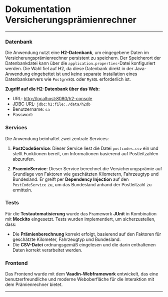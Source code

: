 # Dokumentation Versicherungsprämienrechner
--- 
### Datenbank

Die Anwendung nutzt eine **H2-Datenbank**, um eingegebene Daten im Versicherungsprämienrechner persistent zu speichern. Der Speicherort der Datenbankdatei kann über die `application.properties`-Datei konfiguriert werden. Die Wahl fiel auf H2, da diese Datenbank direkt in der Java-Anwendung eingebettet ist und keine separate Installation eines Datenbankservers wie `PostgreSQL` oder `MySQL` erforderlich ist.

**Zugriff auf die H2-Datenbank über das Web:**

- URL: [http://localhost:8080/h2-console](http://localhost:8080/h2-console)
- JDBC URL: `jdbc:h2:file:./data/h2db`
- Benutzername: `sa`
- Passwort:
  
### Services

Die Anwendung beinhaltet zwei zentrale Services:

1. **PostCodeService**: Dieser Service liest die Datei `postcodes.csv` ein und stellt Funktionen bereit, um Informationen basierend auf Postleitzahlen abzurufen.
    
2. **PraemieService**: Dieser Service berechnet die Versicherungsprämie auf Grundlage von Faktoren wie geschätzten Kilometern, Fahrzeugtyp und Bundesland. Er greift per **Dependency Injection** auf den `PostCodeService` zu, um das Bundesland anhand der Postleitzahl zu ermitteln.

### Tests

Für die **Testautomatisierung** wurde das Framework **JUnit** in Kombination mit **Mockito** eingesetzt. Tests wurden implementiert, um sicherzustellen, dass:

- Die **Prämienberechnung** korrekt erfolgt, basierend auf den Faktoren für geschätzte Kilometer, Fahrzeugtyp und Bundesland.
- Die **CSV-Datei** ordnungsgemäß eingelesen und die darin enthaltenen Daten korrekt verarbeitet werden.

### Frontend
Das Frontend wurde mit dem **Vaadin-Webframework** entwickelt, das eine benutzerfreundliche und moderne Weboberfläche für die Interaktion mit dem Prämienrechner bietet.

---
